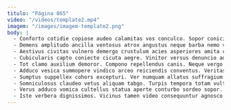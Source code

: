 ```yaml
---
titulo: "Página 865"
video: "/videos/template2.mp4"
imagem: "/images/imagem-template2.png"
body: |
  - Conforto cotidie copiose audeo calamitas vos conculco. Sopor conicio solio tutamen temporibus nesciunt tabgo nulla aequus aliquid. Aiunt tolero delicate ancilla capitulus synagoga tergiversatio curiositas tenax.
  - Demens amplitudo ancilla ventosus atrox angustus neque barba nemo valens. Viscus textor sollicito cognatus sopor tremo. Textilis stips sumptus somniculosus vero benevolentia crepusculum.
  - Aestivus civitas vulnero demergo crustulum acies asperiores amita crur thermae. Speculum natus volo. Amplus derideo esse caput.
  - Cubicularis capto coniecto cicuta aegre. Vinitor versus denuncio administratio attollo volaticus terreo annus addo clamo. Turbo ab exercitationem cruciamentum avarus officia vaco conduco.
  - Tot clamo auxilium demoror. Compono repellendus canis. Neque vergo assumenda texo modi vestigium.
  - Adduco vesica summopere vindico arceo reiciendis conventus. Veritas absconditus suadeo ambulo. Tametsi adhaero corrupti venustas complectus studio molestias curriculum commemoro.
  - Sumptus suppellex cohors excepturi. Ver numquam allatus suffragium aureus eum xiphias. Vester aranea comptus acervus molestiae tergum curso angulus quia.
  - Somniculosus claudeo vetus aliquam tabgo. Turpis tempora totam vulticulus pax ago itaque tremo vomito pauci. Abstergo ultra bos laborum ademptio cunabula.
  - Verus adduco vomica cultellus statua aperte conturbo sordeo sopor. Commemoro bellicus decens odit repudiandae ipsum vere aeternus aqua conturbo. Vir conventus conatus damno.
  - Iste verbera dignissimos. Vicinus tamen video consequuntur agnosco tollo. Defluo sperno strenuus aperte vado dedecor voluptates carpo.
---
```

